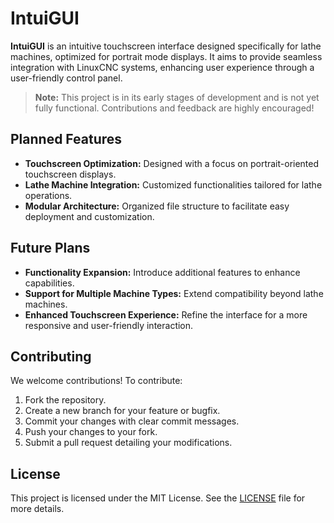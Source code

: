 # IntuiGUI

**IntuiGUI** is an intuitive touchscreen interface designed specifically for lathe machines, optimized for portrait mode displays. It aims to provide seamless integration with LinuxCNC systems, enhancing user experience through a user-friendly control panel.

> **Note:** This project is in its early stages of development and is not yet fully functional. Contributions and feedback are highly encouraged!

## Planned Features

- **Touchscreen Optimization:** Designed with a focus on portrait-oriented touchscreen displays.
- **Lathe Machine Integration:** Customized functionalities tailored for lathe operations.
- **Modular Architecture:** Organized file structure to facilitate easy deployment and customization.

## Future Plans

- **Functionality Expansion:** Introduce additional features to enhance capabilities.
- **Support for Multiple Machine Types:** Extend compatibility beyond lathe machines.
- **Enhanced Touchscreen Experience:** Refine the interface for a more responsive and user-friendly interaction.

## Contributing

We welcome contributions! To contribute:

1. Fork the repository.
2. Create a new branch for your feature or bugfix.
3. Commit your changes with clear commit messages.
4. Push your changes to your fork.
5. Submit a pull request detailing your modifications.

## License

This project is licensed under the MIT License. See the [LICENSE](LICENSE) file for more details.

